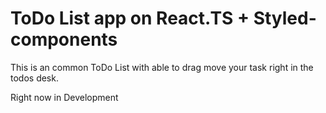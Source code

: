 # ToDo List app on React.TS + Styled-components

This is an common ToDo List with able to drag move your task right in the todos desk.

Right now in Development